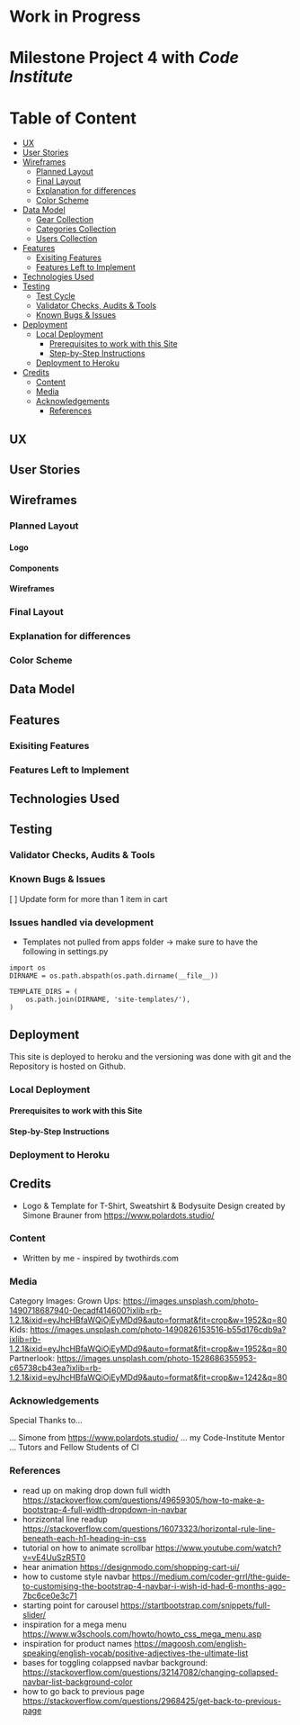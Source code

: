# Work in Progress

# Milestone Project 4 with *Code Institute*


# Table of Content

  * [UX](#ux)
  * [User Stories](#user-stories)
  * [Wireframes](#wireframes)
    + [Planned Layout](#planned-layout)
    + [Final Layout](#final-layout)
    + [Explanation for differences](#explanation-for-differences)
    + [Color Scheme](#color-scheme)
  * [Data Model](#data-model)
    + [Gear Collection](#gear-collection)
    + [Categories Collection](#categories-collection)
    + [Users Collection](#users-collection)
  * [Features](#features)
    + [Exisiting Features](#exisiting-features)
    + [Features Left to Implement](#features-left-to-implement)
  * [Technologies Used](#technologies-used)
  * [Testing](#testing)
    + [Test Cycle](#test-cycle)
    + [Validator Checks, Audits & Tools](#validator-checks--audits---tools)
    + [Known Bugs & Issues](#known-bugs---issues)
  * [Deployment](#deployment)
    + [Local Deployment](#local-deployment)
      - [Prerequisites to work with this Site](#prerequisites-to-work-with-this-site)
      - [Step-by-Step Instructions](#step-by-step-instructions)
    + [Deployment to Heroku](#deployment-to-heroku)
  * [Credits](#credits)
    + [Content](#content)
    + [Media](#media)
    + [Acknowledgements](#acknowledgements)
      - [References](#references)

## UX


## User Stories

## Wireframes

### Planned Layout

#### Logo


#### Components


#### Wireframes


### Final Layout




### Explanation for differences


### Color Scheme


## Data Model
 

## Features


### Exisiting Features



### Features Left to Implement


## Technologies Used

## Testing

### Validator Checks, Audits & Tools

### Known Bugs & Issues

[ ] Update form for more than 1 item in cart

### Issues handled via development

- Templates not pulled from apps folder
-> make sure to have the following in settings.py
```
import os
DIRNAME = os.path.abspath(os.path.dirname(__file__))

TEMPLATE_DIRS = (
    os.path.join(DIRNAME, 'site-templates/'),
)
```

## Deployment

This site is deployed to heroku and the versioning was done with git and the Repository is hosted on Github.

### Local Deployment

#### Prerequisites to work with this Site


#### Step-by-Step Instructions



### Deployment to Heroku

## Credits

- Logo & Template for T-Shirt, Sweatshirt & Bodysuite Design created by Simone Brauner from https://www.polardots.studio/

### Content

- Written by me - inspired by twothirds.com

### Media

Category Images: 
Grown Ups: https://images.unsplash.com/photo-1490718687940-0ecadf414600?ixlib=rb-1.2.1&ixid=eyJhcHBfaWQiOjEyMDd9&auto=format&fit=crop&w=1952&q=80
Kids: https://images.unsplash.com/photo-1490826153516-b55d176cdb9a?ixlib=rb-1.2.1&ixid=eyJhcHBfaWQiOjEyMDd9&auto=format&fit=crop&w=1952&q=80
Partnerlook: https://images.unsplash.com/photo-1528686355953-c65738cb43ea?ixlib=rb-1.2.1&ixid=eyJhcHBfaWQiOjEyMDd9&auto=format&fit=crop&w=1242&q=80

### Acknowledgements

Special Thanks to...

... Simone from https://www.polardots.studio/
... my Code-Institute Mentor
... Tutors and Fellow Students of CI 

### References 
* read up on making drop down full width https://stackoverflow.com/questions/49659305/how-to-make-a-bootstrap-4-full-width-dropdown-in-navbar
* horzizontal line readup https://stackoverflow.com/questions/16073323/horizontal-rule-line-beneath-each-h1-heading-in-css
* tutorial on how to animate scrollbar https://www.youtube.com/watch?v=vE4UuSzR5T0
* hear animation https://designmodo.com/shopping-cart-ui/
* how to custome style navbar https://medium.com/coder-grrl/the-guide-to-customising-the-bootstrap-4-navbar-i-wish-id-had-6-months-ago-7bc6ce0e3c71
* starting point for carousel https://startbootstrap.com/snippets/full-slider/
* inspiration for a mega menu https://www.w3schools.com/howto/howto_css_mega_menu.asp
* inspiration for product names https://magoosh.com/english-speaking/english-vocab/positive-adjectives-the-ultimate-list
* bases for toggling colappsed navbar background: https://stackoverflow.com/questions/32147082/changing-collapsed-navbar-list-background-color
* how to go back to previous page https://stackoverflow.com/questions/2968425/get-back-to-previous-page